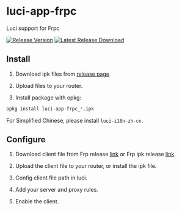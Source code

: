 # luci-app-frpc

Luci support for Frpc

[![Release Version](https://img.shields.io/github/release/kuoruan/luci-app-frpc.svg)](https://github.com/kuoruan/luci-app-frpc/releases/latest) [![Latest Release Download](https://img.shields.io/github/downloads/kuoruan/luci-app-frpc/latest/total.svg)](https://github.com/kuoruan/luci-app-frpc/releases/latest)

## Install

1. Download ipk files from [release page](https://github.com/kuoruan/luci-app-frpc/releases)

2. Upload files to your router.

3. Install package with opkg:

```sh
opkg install luci-app-frpc_*.ipk
```

For Simplified Chinese, please install ```luci-i18n-zh-cn```.

## Configure

1. Download client file from Frp release [link](https://github.com/fatedier/frp/releases) or Frp ipk release [link](https://github.com/kuoruan/openwrt-frp/releases).

2. Upload the client file to your router, or install the ipk file.

3. Config client file path in luci.

4. Add your server and proxy rules.

5. Enable the client.
